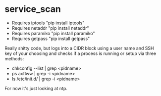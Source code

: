 service_scan
============

 - Requires iptools
"pip install iptools"
 - Requires netaddr
"pip install netaddr"
 - Requires paramiko
"pip install paramiko"
 - Requires getpass
"pip install getpass"

Really shitty code, but logs into a CIDR block using a user name and SSH key of your choosing and checks if a process is running or setup via three methods:

 - chkconfig --list | grep \<pidname\>
 - ps axflww | grep -i \<pidname\>
 - ls /etc/init.d/ | grep -i \<pidname\>

For now it's just looking at ntp.
